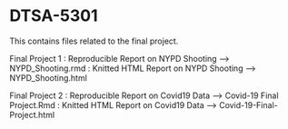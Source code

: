 # DTSA-5301
This contains files related to the final project.

Final Project 1 : Reproducible Report on NYPD Shooting --> NYPD_Shooting.rmd
                : Knitted HTML Report on NYPD Shooting --> NYPD_Shooting.html
                
Final Project 2 : Reproducible Report on Covid19 Data --> Covid-19 Final Project.Rmd
                : Knitted HTML Report on Covid19 Data --> Covid-19-Final-Project.html
